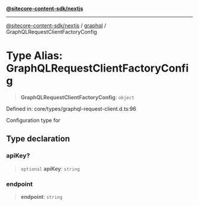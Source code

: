 [**@sitecore-content-sdk/nextjs**](../../README.md)

***

[@sitecore-content-sdk/nextjs](../../README.md) / [graphql](../README.md) / GraphQLRequestClientFactoryConfig

# Type Alias: GraphQLRequestClientFactoryConfig

> **GraphQLRequestClientFactoryConfig**: `object`

Defined in: core/types/graphql-request-client.d.ts:96

Configuration type for

## Type declaration

### apiKey?

> `optional` **apiKey**: `string`

### endpoint

> **endpoint**: `string`
